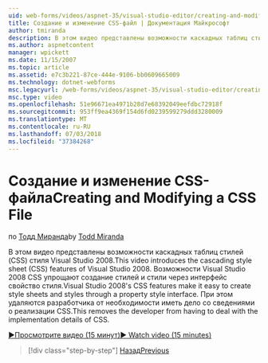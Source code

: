 ```yaml
---
uid: web-forms/videos/aspnet-35/visual-studio-editor/creating-and-modifying-a-css-file
title: Создание и изменение CSS-файл | Документация Майкрософт
author: tmiranda
description: В этом видео представлены возможности каскадных таблиц стилей (CSS) стиля Visual Studio 2008. Visual Studio 2008 CSS функции упрощают создание стилей...
ms.author: aspnetcontent
manager: wpickett
ms.date: 11/15/2007
ms.topic: article
ms.assetid: e7c3b221-87ce-444e-9106-bb0609665009
ms.technology: dotnet-webforms
msc.legacyurl: /web-forms/videos/aspnet-35/visual-studio-editor/creating-and-modifying-a-css-file
msc.type: video
ms.openlocfilehash: 51e96671ea4971b28d7e68392049eefdbc72918f
ms.sourcegitcommit: 953ff9ea4369f154d6fd0239599279ddd3280009
ms.translationtype: MT
ms.contentlocale: ru-RU
ms.lasthandoff: 07/03/2018
ms.locfileid: "37384268"
---
```

<a name="creating-and-modifying-a-css-file"></a><span data-ttu-id="1d7c3-104">Создание и изменение CSS-файла</span><span class="sxs-lookup"><span data-stu-id="1d7c3-104">Creating and Modifying a CSS File</span></span>
====================
<span data-ttu-id="1d7c3-105">по [Тодд Миранда](https://github.com/tmiranda)</span><span class="sxs-lookup"><span data-stu-id="1d7c3-105">by [Todd Miranda](https://github.com/tmiranda)</span></span>

<span data-ttu-id="1d7c3-106">В этом видео представлены возможности каскадных таблиц стилей (CSS) стиля Visual Studio 2008.</span><span class="sxs-lookup"><span data-stu-id="1d7c3-106">This video introduces the cascading style sheet (CSS) features of Visual Studio 2008.</span></span> <span data-ttu-id="1d7c3-107">Возможности Visual Studio 2008 CSS упрощают создание стилей и стили через интерфейс свойство стиля.</span><span class="sxs-lookup"><span data-stu-id="1d7c3-107">Visual Studio 2008's CSS features make it easy to create style sheets and styles through a property style interface.</span></span> <span data-ttu-id="1d7c3-108">При этом удаляются разработчика от необходимости иметь дело со сведениями о реализации CSS.</span><span class="sxs-lookup"><span data-stu-id="1d7c3-108">This removes the developer from having to deal with the implementation details of CSS.</span></span>

[<span data-ttu-id="1d7c3-109">&#9654;Просмотрите видео (15 минут)</span><span class="sxs-lookup"><span data-stu-id="1d7c3-109">&#9654; Watch video (15 minutes)</span></span>](https://channel9.msdn.com/Blogs/ASP-NET-Site-Videos/creating-and-modifying-a-css-file)

> [!div class="step-by-step"]
> [<span data-ttu-id="1d7c3-110">Назад</span><span class="sxs-lookup"><span data-stu-id="1d7c3-110">Previous</span></span>](quick-tour-of-the-visual-studio-2008-integrated-development-environment.md)

